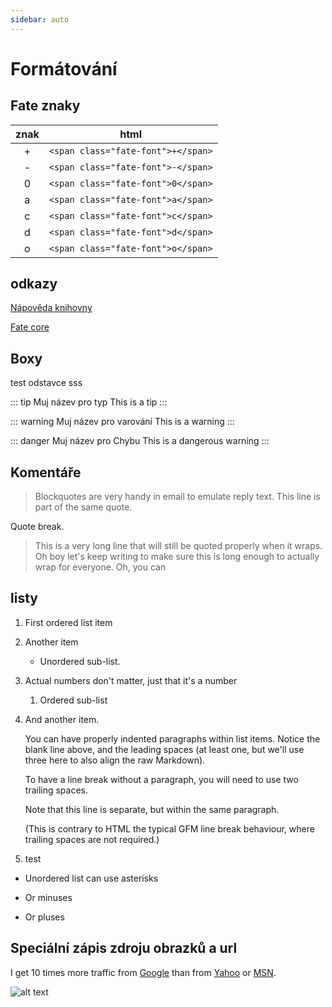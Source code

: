 ```yaml
---
sidebar: auto
---
```



# Formátování

## Fate znaky

| znak | html |
| :---: | :---: |
| <span class="fate-font">+</span> | `<span class="fate-font">+</span>` |
| <span class="fate-font">-</span> | `<span class="fate-font">-</span>` |
| <span class="fate-font">0</span> | `<span class="fate-font">0</span>` |
| <span class="fate-font">a</span> | `<span class="fate-font">a</span>` |
| <span class="fate-font">c</span> | `<span class="fate-font">c</span>` |
| <span class="fate-font">d</span> | `<span class="fate-font">d</span>` |
| <span class="fate-font">o</span> | `<span class="fate-font">o</span>` |


## odkazy

[Nápověda knihovny](https://vuepress.vuejs.org/guide/markdown.html)

[Fate core](/FateCore/zaklady)

## Boxy

test odstavce sss

::: tip Muj název pro typ
This is a tip
:::

::: warning Muj název pro varování
This is a warning
:::

::: danger Muj název pro Chybu
This is a dangerous warning
:::

## Komentáře

> Blockquotes are very handy in email to emulate reply text.
> This line is part of the same quote.

Quote break.

> This is a very long line that will still be quoted properly when it wraps. Oh boy let's keep writing to make sure this is long enough to actually wrap for everyone. Oh, you can  

## listy

1. First ordered list item
2. Another item
   * Unordered sub-list. 
1. Actual numbers don't matter, just that it's a number
    1. Ordered sub-list
4. And another item.
    
    You can have properly indented paragraphs within list items. Notice the blank line above, and the leading spaces (at least one, but we'll use three here to also align the raw Markdown).
    
    To have a line break without a paragraph, you will need to use two trailing spaces.
    
    Note that this line is separate, but within the same paragraph.
    
    (This is contrary to HTML the typical GFM line break behaviour, where trailing spaces are not required.)
    
1. test

* Unordered list can use asterisks
- Or minuses
+ Or pluses

## Speciální zápis zdroju obrazků a url 
I get 10 times more traffic from [Google][1] than from
[Yahoo][2] or [MSN][3].

[1]: http://google.com/        "Google"
[2]: http://search.yahoo.com/  "Yahoo Search"
[3]: http://search.msn.com/    "MSN Search"

![alt text][id]


[id]: ~../images/Powered-by-Fate-Final-Light-BG-300x117.png "Fate logo"

